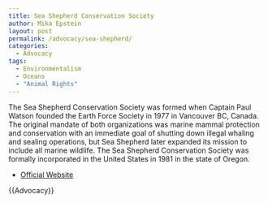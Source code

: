```yaml
---
title: Sea Shepherd Conservation Society
author: Mika Epstein
layout: post
permalink: /advocacy/sea-shepherd/
categories:
  - Advocacy
tags: 
  - Environmentalism
  - Oceans
  - "Animal Rights"
---
```


The Sea Shepherd Conservation Society was formed when Captain Paul Watson founded the Earth Force Society in 1977 in Vancouver BC, Canada. The original mandate of both organizations was marine mammal protection and conservation with an immediate goal of shutting down illegal whaling and sealing operations, but Sea Shepherd later expanded its mission to include all marine wildlife. The Sea Shepherd Conservation Society was formally incorporated in the United States in 1981 in the state of Oregon. 

* [Official Website](http://www.seashepherd.org)

{{Advocacy}}